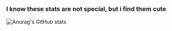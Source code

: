 ### I know these stats are not special, but i find them cute
![Anurag's GitHub stats](https://github-readme-stats.vercel.app/api?username=DerPizzaBoi&count_private=true&show_icons=true&theme=dracula)
